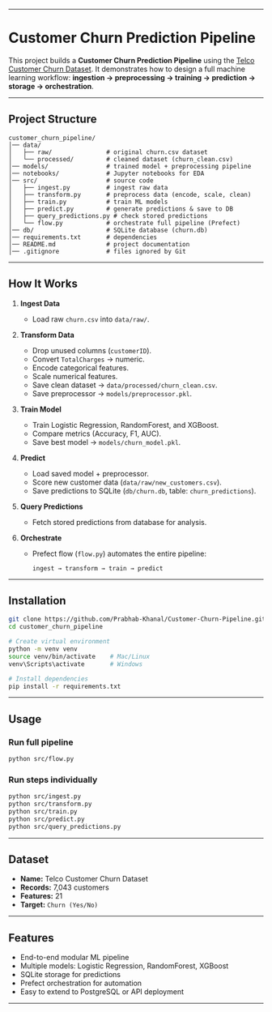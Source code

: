 

---

# Customer Churn Prediction Pipeline

This project builds a **Customer Churn Prediction Pipeline** using the [Telco Customer Churn Dataset](https://www.kaggle.com/datasets/blastchar/telco-customer-churn).
It demonstrates how to design a full machine learning workflow: **ingestion → preprocessing → training → prediction → storage → orchestration**.

---

## Project Structure

```
customer_churn_pipeline/
│── data/
│   ├── raw/               # original churn.csv dataset
│   └── processed/         # cleaned dataset (churn_clean.csv)
│── models/                # trained model + preprocessing pipeline
│── notebooks/             # Jupyter notebooks for EDA
│── src/                   # source code
│   ├── ingest.py          # ingest raw data
│   ├── transform.py       # preprocess data (encode, scale, clean)
│   ├── train.py           # train ML models
│   ├── predict.py         # generate predictions & save to DB
│   ├── query_predictions.py # check stored predictions
│   └── flow.py            # orchestrate full pipeline (Prefect)
│── db/                    # SQLite database (churn.db)
│── requirements.txt       # dependencies
│── README.md              # project documentation
│── .gitignore             # files ignored by Git
```

---

##  How It Works

1. **Ingest Data**

   * Load raw `churn.csv` into `data/raw/`.

2. **Transform Data**

   * Drop unused columns (`customerID`).
   * Convert `TotalCharges` → numeric.
   * Encode categorical features.
   * Scale numerical features.
   * Save clean dataset → `data/processed/churn_clean.csv`.
   * Save preprocessor → `models/preprocessor.pkl`.

3. **Train Model**

   * Train Logistic Regression, RandomForest, and XGBoost.
   * Compare metrics (Accuracy, F1, AUC).
   * Save best model → `models/churn_model.pkl`.

4. **Predict**

   * Load saved model + preprocessor.
   * Score new customer data (`data/raw/new_customers.csv`).
   * Save predictions to SQLite (`db/churn.db`, table: `churn_predictions`).

5. **Query Predictions**

   * Fetch stored predictions from database for analysis.

6. **Orchestrate**

   * Prefect flow (`flow.py`) automates the entire pipeline:

     ```
     ingest → transform → train → predict
     ```

---

##  Installation

```bash
git clone https://github.com/Prabhab-Khanal/Customer-Churn-Pipeline.git
cd customer_churn_pipeline

# Create virtual environment
python -m venv venv
source venv/bin/activate    # Mac/Linux
venv\Scripts\activate       # Windows

# Install dependencies
pip install -r requirements.txt
```

---

##  Usage

### Run full pipeline

```bash
python src/flow.py
```

### Run steps individually

```bash
python src/ingest.py
python src/transform.py
python src/train.py
python src/predict.py
python src/query_predictions.py
```

---

##  Dataset

* **Name:** Telco Customer Churn Dataset
* **Records:** 7,043 customers
* **Features:** 21
* **Target:** `Churn (Yes/No)`

---

##  Features

* End-to-end modular ML pipeline
* Multiple models: Logistic Regression, RandomForest, XGBoost
* SQLite storage for predictions
* Prefect orchestration for automation
* Easy to extend to PostgreSQL or API deployment

---



